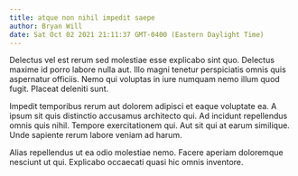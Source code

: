 ```yaml
---
title: atque non nihil impedit saepe
author: Bryan Will
date: Sat Oct 02 2021 21:11:37 GMT-0400 (Eastern Daylight Time)
---
```

Delectus vel est rerum sed molestiae esse explicabo sint quo. Delectus maxime id porro labore nulla aut. Illo magni tenetur perspiciatis omnis quis aspernatur officiis. Nemo qui voluptas in iure numquam nemo illum quod fugit. Placeat deleniti sunt.

 Impedit temporibus rerum aut dolorem adipisci et eaque voluptate ea. A ipsum sit quis distinctio accusamus architecto qui. Ad incidunt repellendus omnis quis nihil. Tempore exercitationem qui. Aut sit qui at earum similique. Unde sapiente rerum labore veniam ad harum.

 Alias repellendus ut ea odio molestiae nemo. Facere aperiam doloremque nesciunt ut qui. Explicabo occaecati quasi hic omnis inventore.